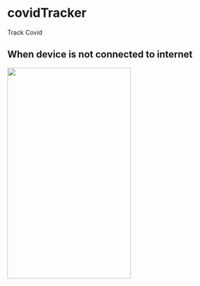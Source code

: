 # covidTracker
Track Covid

<h2> When device is not connected to internet </h2>
<img src="https://user-images.githubusercontent.com/83058841/124251858-fda9fd80-db43-11eb-9920-b1bd94ba72a3.png" width="280" height="480">
